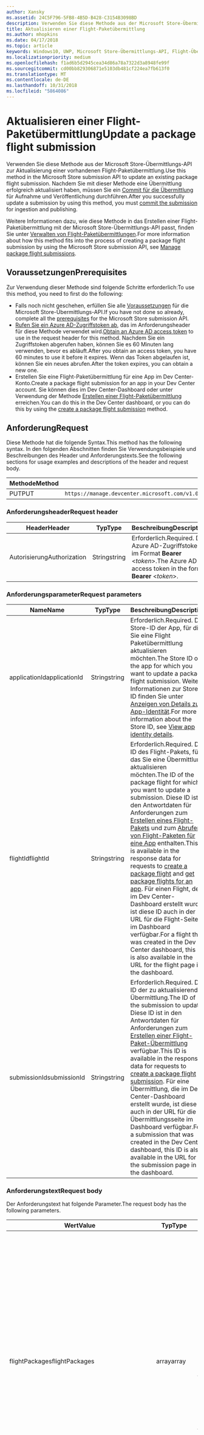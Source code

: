 ```yaml
---
author: Xansky
ms.assetid: 24C5F796-5FB8-4B5D-B428-C3154B3098BD
description: Verwenden Sie diese Methode aus der Microsoft Store-Übermittlungs-API zur Aktualisierung einer vorhandenen Flight-Paketübermittlung.
title: Aktualisieren einer Flight-Paketübermittlung
ms.author: mhopkins
ms.date: 04/17/2018
ms.topic: article
keywords: Windows10, UWP, Microsoft Store-Übermittlungs-API, Flight-Übermittlung, Aktualisieren
ms.localizationpriority: medium
ms.openlocfilehash: f1ad6b5d2945cea34d86a78a7322d3a8948fe99f
ms.sourcegitcommit: cd00bb829306871e5103db481cf224ea7fb613f0
ms.translationtype: MT
ms.contentlocale: de-DE
ms.lasthandoff: 10/31/2018
ms.locfileid: "5864086"
---
```

# <a name="update-a-package-flight-submission"></a><span data-ttu-id="3d222-104">Aktualisieren einer Flight-Paketübermittlung</span><span class="sxs-lookup"><span data-stu-id="3d222-104">Update a package flight submission</span></span>


<span data-ttu-id="3d222-105">Verwenden Sie diese Methode aus der Microsoft Store-Übermittlungs-API zur Aktualisierung einer vorhandenen Flight-Paketübermittlung.</span><span class="sxs-lookup"><span data-stu-id="3d222-105">Use this method in the Microsoft Store submission API to update an existing package flight submission.</span></span> <span data-ttu-id="3d222-106">Nachdem Sie mit dieser Methode eine Übermittlung erfolgreich aktualisiert haben, müssen Sie ein [Commit für die Übermittlung](commit-a-flight-submission.md) für Aufnahme und Veröffentlichung durchführen.</span><span class="sxs-lookup"><span data-stu-id="3d222-106">After you successfully update a submission by using this method, you must [commit the submission](commit-a-flight-submission.md) for ingestion and publishing.</span></span>

<span data-ttu-id="3d222-107">Weitere Informationen dazu, wie diese Methode in das Erstellen einer Flight-Paketübermittlung mit der Microsoft Store-Übermittlungs-API passt, finden Sie unter [Verwalten von Flight-Paketübermittlungen](manage-flight-submissions.md).</span><span class="sxs-lookup"><span data-stu-id="3d222-107">For more information about how this method fits into the process of creating a package flight submission by using the Microsoft Store submission API, see [Manage package flight submissions](manage-flight-submissions.md).</span></span>

## <a name="prerequisites"></a><span data-ttu-id="3d222-108">Voraussetzungen</span><span class="sxs-lookup"><span data-stu-id="3d222-108">Prerequisites</span></span>

<span data-ttu-id="3d222-109">Zur Verwendung dieser Methode sind folgende Schritte erforderlich:</span><span class="sxs-lookup"><span data-stu-id="3d222-109">To use this method, you need to first do the following:</span></span>

* <span data-ttu-id="3d222-110">Falls noch nicht geschehen, erfüllen Sie alle [Voraussetzungen](create-and-manage-submissions-using-windows-store-services.md#prerequisites) für die Microsoft Store-Übermittlungs-API.</span><span class="sxs-lookup"><span data-stu-id="3d222-110">If you have not done so already, complete all the [prerequisites](create-and-manage-submissions-using-windows-store-services.md#prerequisites) for the Microsoft Store submission API.</span></span>
* <span data-ttu-id="3d222-111">[Rufen Sie ein Azure AD-Zugriffstoken ab](create-and-manage-submissions-using-windows-store-services.md#obtain-an-azure-ad-access-token), das im Anforderungsheader für diese Methode verwendet wird.</span><span class="sxs-lookup"><span data-stu-id="3d222-111">[Obtain an Azure AD access token](create-and-manage-submissions-using-windows-store-services.md#obtain-an-azure-ad-access-token) to use in the request header for this method.</span></span> <span data-ttu-id="3d222-112">Nachdem Sie ein Zugriffstoken abgerufen haben, können Sie es 60 Minuten lang verwenden, bevor es abläuft.</span><span class="sxs-lookup"><span data-stu-id="3d222-112">After you obtain an access token, you have 60 minutes to use it before it expires.</span></span> <span data-ttu-id="3d222-113">Wenn das Token abgelaufen ist, können Sie ein neues abrufen.</span><span class="sxs-lookup"><span data-stu-id="3d222-113">After the token expires, you can obtain a new one.</span></span>
* <span data-ttu-id="3d222-114">Erstellen Sie eine Flight-Paketübermittlung für eine App im Dev Center-Konto.</span><span class="sxs-lookup"><span data-stu-id="3d222-114">Create a package flight submission for an app in your Dev Center account.</span></span> <span data-ttu-id="3d222-115">Sie können dies im Dev Center-Dashboard oder unter Verwendung der Methode [Erstellen einer Flight-Paketübermittlung](create-a-flight-submission.md) erreichen.</span><span class="sxs-lookup"><span data-stu-id="3d222-115">You can do this in the Dev Center dashboard, or you can do this by using the [create a package flight submission](create-a-flight-submission.md) method.</span></span>

## <a name="request"></a><span data-ttu-id="3d222-116">Anforderung</span><span class="sxs-lookup"><span data-stu-id="3d222-116">Request</span></span>

<span data-ttu-id="3d222-117">Diese Methode hat die folgende Syntax.</span><span class="sxs-lookup"><span data-stu-id="3d222-117">This method has the following syntax.</span></span> <span data-ttu-id="3d222-118">In den folgenden Abschnitten finden Sie Verwendungsbeispiele und Beschreibungen des Header und Anforderungstexts.</span><span class="sxs-lookup"><span data-stu-id="3d222-118">See the following sections for usage examples and descriptions of the header and request body.</span></span>

| <span data-ttu-id="3d222-119">Methode</span><span class="sxs-lookup"><span data-stu-id="3d222-119">Method</span></span> | <span data-ttu-id="3d222-120">Anforderungs-URI</span><span class="sxs-lookup"><span data-stu-id="3d222-120">Request URI</span></span>                                                      |
|--------|------------------------------------------------------------------|
| <span data-ttu-id="3d222-121">PUT</span><span class="sxs-lookup"><span data-stu-id="3d222-121">PUT</span></span>    | ```https://manage.devcenter.microsoft.com/v1.0/my/applications/{applicationId}/flights/{flightId}/submissions/{submissionId}``` |


### <a name="request-header"></a><span data-ttu-id="3d222-122">Anforderungsheader</span><span class="sxs-lookup"><span data-stu-id="3d222-122">Request header</span></span>

| <span data-ttu-id="3d222-123">Header</span><span class="sxs-lookup"><span data-stu-id="3d222-123">Header</span></span>        | <span data-ttu-id="3d222-124">Typ</span><span class="sxs-lookup"><span data-stu-id="3d222-124">Type</span></span>   | <span data-ttu-id="3d222-125">Beschreibung</span><span class="sxs-lookup"><span data-stu-id="3d222-125">Description</span></span>                                                                 |
|---------------|--------|-----------------------------------------------------------------------------|
| <span data-ttu-id="3d222-126">Autorisierung</span><span class="sxs-lookup"><span data-stu-id="3d222-126">Authorization</span></span> | <span data-ttu-id="3d222-127">String</span><span class="sxs-lookup"><span data-stu-id="3d222-127">string</span></span> | <span data-ttu-id="3d222-128">Erforderlich.</span><span class="sxs-lookup"><span data-stu-id="3d222-128">Required.</span></span> <span data-ttu-id="3d222-129">Das Azure AD-Zugriffstoken im Format **Bearer** &lt;*token*&gt;.</span><span class="sxs-lookup"><span data-stu-id="3d222-129">The Azure AD access token in the form **Bearer** &lt;*token*&gt;.</span></span> |


### <a name="request-parameters"></a><span data-ttu-id="3d222-130">Anforderungsparameter</span><span class="sxs-lookup"><span data-stu-id="3d222-130">Request parameters</span></span>

| <span data-ttu-id="3d222-131">Name</span><span class="sxs-lookup"><span data-stu-id="3d222-131">Name</span></span>        | <span data-ttu-id="3d222-132">Typ</span><span class="sxs-lookup"><span data-stu-id="3d222-132">Type</span></span>   | <span data-ttu-id="3d222-133">Beschreibung</span><span class="sxs-lookup"><span data-stu-id="3d222-133">Description</span></span>                                                                 |
|---------------|--------|-----------------------------------------------------------------------------|
| <span data-ttu-id="3d222-134">applicationId</span><span class="sxs-lookup"><span data-stu-id="3d222-134">applicationId</span></span> | <span data-ttu-id="3d222-135">String</span><span class="sxs-lookup"><span data-stu-id="3d222-135">string</span></span> | <span data-ttu-id="3d222-136">Erforderlich.</span><span class="sxs-lookup"><span data-stu-id="3d222-136">Required.</span></span> <span data-ttu-id="3d222-137">Die Store-ID der App, für die Sie eine Flight Paketübermittlung aktualisieren möchten.</span><span class="sxs-lookup"><span data-stu-id="3d222-137">The Store ID of the app for which you want to update a package flight submission.</span></span> <span data-ttu-id="3d222-138">Weitere Informationen zur Store-ID finden Sie unter [Anzeigen von Details zur App-Identität](https://msdn.microsoft.com/windows/uwp/publish/view-app-identity-details).</span><span class="sxs-lookup"><span data-stu-id="3d222-138">For more information about the Store ID, see [View app identity details](https://msdn.microsoft.com/windows/uwp/publish/view-app-identity-details).</span></span>  |
| <span data-ttu-id="3d222-139">flightId</span><span class="sxs-lookup"><span data-stu-id="3d222-139">flightId</span></span> | <span data-ttu-id="3d222-140">String</span><span class="sxs-lookup"><span data-stu-id="3d222-140">string</span></span> | <span data-ttu-id="3d222-141">Erforderlich.</span><span class="sxs-lookup"><span data-stu-id="3d222-141">Required.</span></span> <span data-ttu-id="3d222-142">Die ID des Flight-Pakets, für das Sie eine Übermittlung aktualisieren möchten.</span><span class="sxs-lookup"><span data-stu-id="3d222-142">The ID of the package flight for which you want to update a submission.</span></span> <span data-ttu-id="3d222-143">Diese ID ist in den Antwortdaten für Anforderungen zum [Erstellen eines Flight-Pakets](create-a-flight.md) und zum [Abrufen von Flight-Paketen für eine App](get-flights-for-an-app.md) enthalten.</span><span class="sxs-lookup"><span data-stu-id="3d222-143">This ID is available in the response data for requests to [create a package flight](create-a-flight.md) and [get package flights for an app](get-flights-for-an-app.md).</span></span> <span data-ttu-id="3d222-144">Für einen Flight, der im Dev Center-Dashboard erstellt wurde, ist diese ID auch in der URL für die Flight-Seite im Dashboard verfügbar.</span><span class="sxs-lookup"><span data-stu-id="3d222-144">For a flight that was created in the Dev Center dashboard, this ID is also available in the URL for the flight page in the dashboard.</span></span>  |
| <span data-ttu-id="3d222-145">submissionId</span><span class="sxs-lookup"><span data-stu-id="3d222-145">submissionId</span></span> | <span data-ttu-id="3d222-146">String</span><span class="sxs-lookup"><span data-stu-id="3d222-146">string</span></span> | <span data-ttu-id="3d222-147">Erforderlich.</span><span class="sxs-lookup"><span data-stu-id="3d222-147">Required.</span></span> <span data-ttu-id="3d222-148">Die ID der zu aktualisierenden Übermittlung.</span><span class="sxs-lookup"><span data-stu-id="3d222-148">The ID of the submission to update.</span></span> <span data-ttu-id="3d222-149">Diese ID ist in den Antwortdaten für Anforderungen zum [Erstellen einer Flight-Paket-Übermittlung](create-a-flight-submission.md) verfügbar.</span><span class="sxs-lookup"><span data-stu-id="3d222-149">This ID is available in the response data for requests to [create a package flight submission](create-a-flight-submission.md).</span></span> <span data-ttu-id="3d222-150">Für eine Übermittlung, die im Dev Center-Dashboard erstellt wurde, ist diese ID auch in der URL für die Übermittlungsseite im Dashboard verfügbar.</span><span class="sxs-lookup"><span data-stu-id="3d222-150">For a submission that was created in the Dev Center dashboard, this ID is also available in the URL for the submission page in the dashboard.</span></span>  |


### <a name="request-body"></a><span data-ttu-id="3d222-151">Anforderungstext</span><span class="sxs-lookup"><span data-stu-id="3d222-151">Request body</span></span>

<span data-ttu-id="3d222-152">Der Anforderungstext hat folgende Parameter.</span><span class="sxs-lookup"><span data-stu-id="3d222-152">The request body has the following parameters.</span></span>

| <span data-ttu-id="3d222-153">Wert</span><span class="sxs-lookup"><span data-stu-id="3d222-153">Value</span></span>      | <span data-ttu-id="3d222-154">Typ</span><span class="sxs-lookup"><span data-stu-id="3d222-154">Type</span></span>   | <span data-ttu-id="3d222-155">Beschreibung</span><span class="sxs-lookup"><span data-stu-id="3d222-155">Description</span></span>                                                                                                                                                                                                                                                                         |
|------------|--------|----------------------------------------------------------------------------------------------------------------------------------------------------------------------------------------------------------------------------------------------------------------------------------------|
| <span data-ttu-id="3d222-156">flightPackages</span><span class="sxs-lookup"><span data-stu-id="3d222-156">flightPackages</span></span>           | <span data-ttu-id="3d222-157">array</span><span class="sxs-lookup"><span data-stu-id="3d222-157">array</span></span>  | <span data-ttu-id="3d222-158">Enthält Objekte, die Details über die einzelnen Pakete der Übermittlung bereitstellen.</span><span class="sxs-lookup"><span data-stu-id="3d222-158">Contains objects that provide details about each package in the submission.</span></span> <span data-ttu-id="3d222-159">Weitere Informationen zu den Werten im Antworttext finden Sie unter [Flight-Paketressource](manage-flight-submissions.md#flight-package-object).</span><span class="sxs-lookup"><span data-stu-id="3d222-159">For more details about the values in the response body, see [Flight package resource](manage-flight-submissions.md#flight-package-object).</span></span> <span data-ttu-id="3d222-160">Beim Aufruf dieser Methode zur Aktualisierung einer App-Übermittlung sind im Antworttext nur die *fileName*-, *fileStatus*-, *minimumDirectXVersion*- und *minimumSystemRam*-Werte dieser Objekte erforderlich.</span><span class="sxs-lookup"><span data-stu-id="3d222-160">When calling this method to update an app submission, only the *fileName*, *fileStatus*, *minimumDirectXVersion*, and *minimumSystemRam* values of these objects are required in the request body.</span></span> <span data-ttu-id="3d222-161">Die übrigen Werte werden von Dev Center aufgefüllt.</span><span class="sxs-lookup"><span data-stu-id="3d222-161">The other values are populated by Dev Center.</span></span> |
| <span data-ttu-id="3d222-162">packageDeliveryOptions</span><span class="sxs-lookup"><span data-stu-id="3d222-162">packageDeliveryOptions</span></span>    | <span data-ttu-id="3d222-163">object</span><span class="sxs-lookup"><span data-stu-id="3d222-163">object</span></span>  | <span data-ttu-id="3d222-164">Enthält den schrittweisen Paketrollout sowie erforderliche Einstellungen für die Übermittlung.</span><span class="sxs-lookup"><span data-stu-id="3d222-164">Contains gradual package rollout and mandatory update settings for the submission.</span></span> <span data-ttu-id="3d222-165">Weitere Informationen finden Sie unter [options-Objekt für die Paketübermittlung](manage-flight-submissions.md#package-delivery-options-object).</span><span class="sxs-lookup"><span data-stu-id="3d222-165">For more information, see [Package delivery options object](manage-flight-submissions.md#package-delivery-options-object).</span></span>  |
| <span data-ttu-id="3d222-166">targetPublishMode</span><span class="sxs-lookup"><span data-stu-id="3d222-166">targetPublishMode</span></span>           | <span data-ttu-id="3d222-167">string</span><span class="sxs-lookup"><span data-stu-id="3d222-167">string</span></span>  | <span data-ttu-id="3d222-168">Der Publish-Modus für die Übermittlung.</span><span class="sxs-lookup"><span data-stu-id="3d222-168">The publish mode for the submission.</span></span> <span data-ttu-id="3d222-169">Folgende Werte sind möglich:</span><span class="sxs-lookup"><span data-stu-id="3d222-169">This can be one of the following values:</span></span> <ul><li><span data-ttu-id="3d222-170">Immediate</span><span class="sxs-lookup"><span data-stu-id="3d222-170">Immediate</span></span></li><li><span data-ttu-id="3d222-171">Manual</span><span class="sxs-lookup"><span data-stu-id="3d222-171">Manual</span></span></li><li><span data-ttu-id="3d222-172">SpecificDate</span><span class="sxs-lookup"><span data-stu-id="3d222-172">SpecificDate</span></span></li></ul> |
| <span data-ttu-id="3d222-173">targetPublishDate</span><span class="sxs-lookup"><span data-stu-id="3d222-173">targetPublishDate</span></span>           | <span data-ttu-id="3d222-174">string</span><span class="sxs-lookup"><span data-stu-id="3d222-174">string</span></span>  | <span data-ttu-id="3d222-175">Das Veröffentlichungsdatum der Übermittlung im ISO 8601-Format, wenn *TargetPublishMode* den Wert SpecificDate hat.</span><span class="sxs-lookup"><span data-stu-id="3d222-175">The publish date for the submission in ISO 8601 format, if the *targetPublishMode* is set to SpecificDate.</span></span>  |
| <span data-ttu-id="3d222-176">notesForCertification</span><span class="sxs-lookup"><span data-stu-id="3d222-176">notesForCertification</span></span>           | <span data-ttu-id="3d222-177">string</span><span class="sxs-lookup"><span data-stu-id="3d222-177">string</span></span>  |  <span data-ttu-id="3d222-178">Enthält zusätzliche Informationen für Zertifizierungstester wie Anmeldeinformationen für Testkonten und Schritte zum Zugriff auf und zur Überprüfung von Features.</span><span class="sxs-lookup"><span data-stu-id="3d222-178">Provides additional info for the certification testers, such as test account credentials and steps to access and verify features.</span></span> <span data-ttu-id="3d222-179">Weitere Informationen finden Sie unter [Hinweise zur Zertifizierung](https://msdn.microsoft.com/windows/uwp/publish/notes-for-certification).</span><span class="sxs-lookup"><span data-stu-id="3d222-179">For more information, see [Notes for certification](https://msdn.microsoft.com/windows/uwp/publish/notes-for-certification).</span></span> |


### <a name="request-example"></a><span data-ttu-id="3d222-180">Anforderungsbeispiel</span><span class="sxs-lookup"><span data-stu-id="3d222-180">Request example</span></span>

<span data-ttu-id="3d222-181">Im folgenden Beispiel wird die Aktualisierung einer Flight-Paketübermittlung für eine App veranschaulicht.</span><span class="sxs-lookup"><span data-stu-id="3d222-181">The following example demonstrates how to update a package flight submission for an app.</span></span>

```json
PUT https://manage.devcenter.microsoft.com/v1.0/my/applications/9NBLGGH4R315/flights/43e448df-97c9-4a43-a0bc-2a445e736bcd/submissions/1152921504621243649 HTTP/1.1
Authorization: Bearer <your access token>
Content-Type: application/json
{
  "flightPackages": [
    {
      "fileName": "newPackage.appx",
      "fileStatus": "PendingUpload",
      "minimumDirectXVersion": "None",
      "minimumSystemRam": "None"
    }
  ],
  "packageDeliveryOptions": {
    "packageRollout": {
        "isPackageRollout": false,
        "packageRolloutPercentage": 0.0,
        "packageRolloutStatus": "PackageRolloutNotStarted",
        "fallbackSubmissionId": "0"
    },
    "isMandatoryUpdate": false,
    "mandatoryUpdateEffectiveDate": "1601-01-01T00:00:00.0000000Z"
  },
  "targetPublishMode": "Immediate",
  "targetPublishDate": "",
  "notesForCertification": "No special steps are required for certification of this app."
}
```

## <a name="response"></a><span data-ttu-id="3d222-182">Antwort</span><span class="sxs-lookup"><span data-stu-id="3d222-182">Response</span></span>

<span data-ttu-id="3d222-183">Das folgende Beispiel veranschaulicht den JSON-Antworttext für einen erfolgreichen Aufruf dieser Methode.</span><span class="sxs-lookup"><span data-stu-id="3d222-183">The following example demonstrates the JSON response body for a successful call to this method.</span></span> <span data-ttu-id="3d222-184">Der Antworttext enthält Informationen zur aktualisierten Übermittlung.</span><span class="sxs-lookup"><span data-stu-id="3d222-184">The response body contains information about the updated submission.</span></span> <span data-ttu-id="3d222-185">Weitere Informationen zu den Werten im Antworttext finden Sie unter [Flight-Paketressource](manage-flight-submissions.md#flight-submission-object).</span><span class="sxs-lookup"><span data-stu-id="3d222-185">For more details about the values in the response body, see [Package flight submission resource](manage-flight-submissions.md#flight-submission-object).</span></span>

```json
{
  "id": "1152921504621243649",
  "flightId": "cd2e368a-0da5-4026-9f34-0e7934bc6f23",
  "status": "PendingCommit",
  "statusDetails": {
    "errors": [],
    "warnings": [],
    "certificationReports": []
  },
  "flightPackages": [
    {
      "fileName": "newPackage.appx",
      "fileStatus": "PendingUpload",
      "id": "",
      "version": "1.0.0.0",
      "languages": ["en-us"],
      "capabilities": [],
      "minimumDirectXVersion": "None",
      "minimumSystemRam": "None"
    }
  ],
  "packageDeliveryOptions": {
    "packageRollout": {
        "isPackageRollout": false,
        "packageRolloutPercentage": 0.0,
        "packageRolloutStatus": "PackageRolloutNotStarted",
        "fallbackSubmissionId": "0"
    },
    "isMandatoryUpdate": false,
    "mandatoryUpdateEffectiveDate": "1601-01-01T00:00:00.0000000Z"
  },
  "fileUploadUrl": "https://productingestionbin1.blob.core.windows.net/ingestion/8b389577-5d5e-4cbe-a744-1ff2e97a9eb8?sv=2014-02-14&sr=b&sig=wgMCQPjPDkuuxNLkeG35rfHaMToebCxBNMPw7WABdXU%3D&se=2016-06-17T21:29:44Z&sp=rwl",
  "targetPublishMode": "Immediate",
  "targetPublishDate": "",
  "notesForCertification": "No special steps are required for certification of this app."
}
```

## <a name="error-codes"></a><span data-ttu-id="3d222-186">Fehlercodes</span><span class="sxs-lookup"><span data-stu-id="3d222-186">Error codes</span></span>

<span data-ttu-id="3d222-187">Wenn die Anforderung nicht erfolgreich abgeschlossen werden kann, enthält die Antwort einen der folgenden HTTP-Fehlercodes.</span><span class="sxs-lookup"><span data-stu-id="3d222-187">If the request cannot be successfully completed, the response will contain one of the following HTTP error codes.</span></span>

| <span data-ttu-id="3d222-188">Fehlercode</span><span class="sxs-lookup"><span data-stu-id="3d222-188">Error code</span></span> |  <span data-ttu-id="3d222-189">Beschreibung</span><span class="sxs-lookup"><span data-stu-id="3d222-189">Description</span></span>   |
|--------|------------------|
| <span data-ttu-id="3d222-190">400</span><span class="sxs-lookup"><span data-stu-id="3d222-190">400</span></span>  | <span data-ttu-id="3d222-191">Die Flight-Paketübermittlung konnte nicht aktualisiert werden, da die Anforderung ungültig ist.</span><span class="sxs-lookup"><span data-stu-id="3d222-191">The package flight submission could not be updated because the request is invalid.</span></span> |
| <span data-ttu-id="3d222-192">409</span><span class="sxs-lookup"><span data-stu-id="3d222-192">409</span></span>  | <span data-ttu-id="3d222-193">Die Flight-Paketübermittlung konnte aufgrund des aktuellen Zustands der App nicht aktualisiert werden, oder in der App wird ein Dev Center-Dashboard-Merkmal verwendet, das [derzeit nicht von der Microsoft Store-Übermittlungs-API unterstützt](create-and-manage-submissions-using-windows-store-services.md#not_supported) wird.</span><span class="sxs-lookup"><span data-stu-id="3d222-193">The package flight submission could not be updated because of the current state of the app, or the app uses a Dev Center dashboard feature that is [currently not supported by the Microsoft Store submission API](create-and-manage-submissions-using-windows-store-services.md#not_supported).</span></span> |   


## <a name="related-topics"></a><span data-ttu-id="3d222-194">Verwandte Themen</span><span class="sxs-lookup"><span data-stu-id="3d222-194">Related topics</span></span>

* [<span data-ttu-id="3d222-195">Erstellen und Verwalten von Übermittlungen mit Microsoft Store-Diensten</span><span class="sxs-lookup"><span data-stu-id="3d222-195">Create and manage submissions using Microsoft Store services</span></span>](create-and-manage-submissions-using-windows-store-services.md)
* [<span data-ttu-id="3d222-196">Verwalten von Flight-Paketübermittlungen</span><span class="sxs-lookup"><span data-stu-id="3d222-196">Manage package flight submissions</span></span>](manage-flight-submissions.md)
* [<span data-ttu-id="3d222-197">Abrufen einer Flight-Paketübermittlung</span><span class="sxs-lookup"><span data-stu-id="3d222-197">Get a package flight submission</span></span>](get-a-flight-submission.md)
* [<span data-ttu-id="3d222-198">Erstellen einer Flight-Paketübermittlung</span><span class="sxs-lookup"><span data-stu-id="3d222-198">Create a package flight submission</span></span>](create-a-flight-submission.md)
* [<span data-ttu-id="3d222-199">Ausführen eines Commit für eine Flight-Paketübermittlung</span><span class="sxs-lookup"><span data-stu-id="3d222-199">Commit a package flight submission</span></span>](commit-a-flight-submission.md)
* [<span data-ttu-id="3d222-200">Löschen einer Flight-Paketübermittlung</span><span class="sxs-lookup"><span data-stu-id="3d222-200">Delete a package flight submission</span></span>](delete-a-flight-submission.md)
* [<span data-ttu-id="3d222-201">Abrufen des Status einer Flight-Paketübermittlung</span><span class="sxs-lookup"><span data-stu-id="3d222-201">Get the status of a package flight submission</span></span>](get-status-for-a-flight-submission.md)

